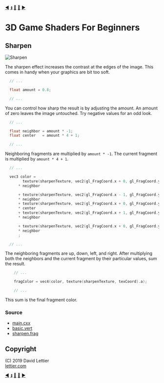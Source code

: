[:arrow_backward:](pixelization.md)
[:arrow_double_up:](../README.md)
[:arrow_up_small:](#)
[:arrow_down_small:](#copyright)
[:arrow_forward:](dilation.md)

# 3D Game Shaders For Beginners

## Sharpen

![Sharpen](https://i.imgur.com/VFDKNvl.gif)

The sharpen effect increases the contrast at the edges of the image.
This comes in handy when your graphics are bit too soft.

```c
  // ...

  float amount = 0.8;

  // ...
```

You can control how sharp the result is by adjusting the amount.
An amount of zero leaves the image untouched.
Try negative values for an odd look.

```c
  // ...

  float neighbor = amount * -1;
  float center   = amount * 4 + 1;

  // ...
```

Neighboring fragments are multiplied by `amount * -1`.
The current fragment is multiplied by `amount * 4 + 1`.

```c
  // ...

  vec3 color =
        texture(sharpenTexture, vec2(gl_FragCoord.x + 0, gl_FragCoord.y + 1) / texSize).rgb
      * neighbor

      + texture(sharpenTexture, vec2(gl_FragCoord.x - 1, gl_FragCoord.y + 0) / texSize).rgb
      * neighbor
      + texture(sharpenTexture, vec2(gl_FragCoord.x + 0, gl_FragCoord.y + 0) / texSize).rgb
      * center
      + texture(sharpenTexture, vec2(gl_FragCoord.x + 1, gl_FragCoord.y + 0) / texSize).rgb
      * neighbor

      + texture(sharpenTexture, vec2(gl_FragCoord.x + 0, gl_FragCoord.y - 1) / texSize).rgb
      * neighbor
      ;

  // ...
```

The neighboring fragments are up, down, left, and right.
After multiplying both the neighbors and the current fragment by their particular values, sum the result.

```c
    // ...

    fragColor = vec4(color, texture(sharpenTexture, texCoord).a);

    // ...
```

This sum is the final fragment color.

### Source

- [main.cxx](../demonstration/src/main.cxx)
- [basic.vert](../demonstration/shaders/vertex/basic.vert)
- [sharpen.frag](../demonstration/shaders/fragment/sharpen.frag)

## Copyright

(C) 2019 David Lettier
<br>
[lettier.com](https://www.lettier.com)

[:arrow_backward:](pixelization.md)
[:arrow_double_up:](../README.md)
[:arrow_up_small:](#)
[:arrow_down_small:](#copyright)
[:arrow_forward:](dilation.md)
